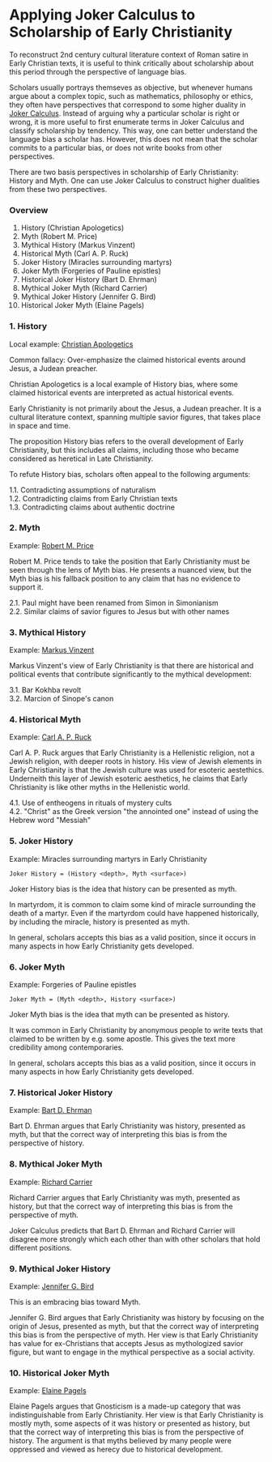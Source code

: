 # Applying Joker Calculus to Scholarship of Early Christianity

To reconstruct 2nd century cultural literature context of Roman satire in Early Christian texts,
it is useful to think critically about scholarship about this period through the perspective of language bias.

Scholars usually portrays themseves as objective, but whenever humans argue about a complex topic,
such as mathematics, philosophy or ethics,
they often have perspectives that correspond to some higher duality in [Joker Calculus](https://crates.io/crates/joker_calculus).
Instead of arguing why a particular scholar is right or wrong,
it is more useful to first enumerate terms in Joker Calculus and classify scholarship by tendency.
This way, one can better understand the language bias a scholar has.
However, this does not mean that the scholar commits to a particular bias, or does not write books from other perspectives.

There are two basis perspectives in scholarship of Early Christianity: History and Myth.
One can use Joker Calculus to construct higher dualities from these two perspectives.

### Overview

1. History (Christian Apologetics)
2. Myth (Robert M. Price)
3. Mythical History (Markus Vinzent)
4. Historical Myth (Carl A. P. Ruck)
5. Joker History (Miracles surrounding martyrs)
6. Joker Myth (Forgeries of Pauline epistles)
7. Historical Joker History (Bart D. Ehrman)
8. Mythical Joker Myth (Richard Carrier)
9. Mythical Joker History (Jennifer G. Bird)
10. Historical Joker Myth (Elaine Pagels)

### 1. History

Local example: [Christian Apologetics](https://en.wikipedia.org/wiki/Christian_apologetics)

Common fallacy: Over-emphasize the claimed historical events around Jesus, a Judean preacher.

Christian Apologetics is a local example of History bias,
where some claimed historical events are interpreted as actual historical events.

Early Christianity is not primarily about the Jesus, a Judean preacher.
It is a cultural literature context, spanning multiple savior figures, that takes place in space and time.

The proposition History bias refers to the overall development of Early Christianity,
but this includes all claims, including those who became considered as heretical in Late Christianity.

To refute History bias, scholars often appeal to the following arguments:

1.1. Contradicting assumptions of naturalism  
1.2. Contradicting claims from Early Christian texts  
1.3. Contradicting claims about authentic doctrine  

### 2. Myth

Example: [Robert M. Price](https://en.wikipedia.org/wiki/Robert_M._Price)

Robert M. Price tends to take the position that Early Christianity must be seen through the lens of Myth bias.
He presents a nuanced view, but the Myth bias is his fallback position to any claim that has no evidence to support it.

2.1. Paul might have been renamed from Simon in Simonianism  
2.2. Similar claims of savior figures to Jesus but with other names  

### 3. Mythical History

Example: [Markus Vinzent](https://en.wikipedia.org/wiki/Markus_Vinzent)

Markus Vinzent's view of Early Christianity is that there are historical and political events that contribute
significantly to the mythical development:

3.1. Bar Kokhba revolt  
3.2. Marcion of Sinope's canon  

### 4. Historical Myth

Example: [Carl A. P. Ruck](https://en.wikipedia.org/wiki/Carl_A._P._Ruck)

Carl A. P. Ruck argues that Early Christianity is a Hellenistic religion, not a Jewish religion, with deeper roots in history.
His view of Jewish elements in Early Christianity is that the Jewish culture was used for esoteric aestethics.
Underneith this layer of Jewish esoteric aesthetics, he claims that Early Christianity is like other myths in the Hellenistic world.

4.1. Use of entheogens in rituals of mystery cults  
4.2. "Christ" as the Greek version "the annointed one" instead of using the Hebrew word "Messiah"  

### 5. Joker History

Example: Miracles surrounding martyrs in Early Christianity

`Joker History = (History <depth>, Myth <surface>)`

Joker History bias is the idea that history can be presented as myth.

In martyrdom, it is common to claim some kind of miracle surrounding the death of a martyr.
Even if the martyrdom could have happened historically, by including the miracle, history is presented as myth.

In general, scholars accepts this bias as a valid position,
since it occurs in many aspects in how Early Christianity gets developed.

### 6. Joker Myth

Example: Forgeries of Pauline epistles

`Joker Myth = (Myth <depth>, History <surface>)`

Joker Myth bias is the idea that myth can be presented as history.

It was common in Early Christianity by anonymous people to write texts that claimed to be written by e.g. some apostle.
This gives the text more credibility among contemporaries.

In general, scholars accepts this bias as a valid position,
since it occurs in many aspects in how Early Christianity gets developed.

### 7. Historical Joker History

Example: [Bart D. Ehrman](https://en.wikipedia.org/wiki/Bart_D._Ehrman)

Bart D. Ehrman argues that Early Christianity was history, presented as myth,
but that the correct way of interpreting this bias is from the perspective of history.

### 8. Mythical Joker Myth

Example: [Richard Carrier](https://en.wikipedia.org/wiki/Richard_Carrier)

Richard Carrier argues that Early Christianity was myth, presented as history,
but that the correct way of interpreting this bias is from the perspective of myth.

Joker Calculus predicts that Bart D. Ehrman and Richard Carrier will disagree more strongly
which each other than with other scholars that hold different positions.

### 9. Mythical Joker History

Example: [Jennifer G. Bird](https://www.jennifergracebird.com/bio)

This is an embracing bias toward Myth.

Jennifer G. Bird argues that Early Christianity was history by focusing on the origin of Jesus, presented as myth,
but that the correct way of interpreting this bias is from the perspective of myth.
Her view is that Early Christianity has value for ex-Christians that accepts Jesus as mythologized savior figure,
but want to engage in the mythical perspective as a social activity.

### 10. Historical Joker Myth

Example: [Elaine Pagels](https://en.wikipedia.org/wiki/Elaine_Pagels)

Elaine Pagels argues that Gnosticism is a made-up category that was indistinguishable from Early Christianity.
Her view is that Early Christianity is mostly myth, some aspects of it was history or presented as history,
but that the correct way of interpreting this bias is from the perspective of history.
The argument is that myths believed by many people were oppressed and viewed as herecy due to historical development.
